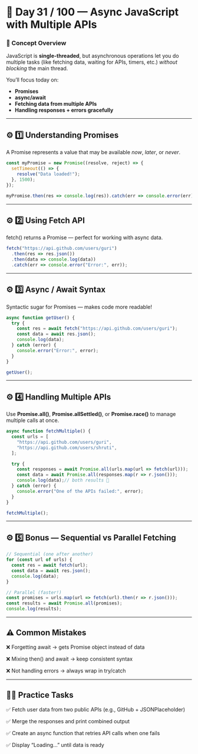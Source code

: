 # **🧠 Day 31 / 100 — Async JavaScript with Multiple APIs**

### **📘 Concept Overview**

JavaScript is **single-threaded**, but asynchronous operations let you do multiple tasks (like fetching data, waiting for APIs, timers, etc.) *without blocking* the main thread.

You’ll focus today on:

- **Promises**
- **async/await**
- **Fetching data from multiple APIs**
- **Handling responses + errors gracefully**

---

## **⚙️ 1️⃣ Understanding Promises**

A Promise represents a value that may be available *now*, *later*, or *never*.

```jsx
const myPromise = new Promise((resolve, reject) => {
  setTimeout(() => {
    resolve("Data loaded!");
  }, 1500);
});

myPromise.then(res => console.log(res)).catch(err => console.error(err));
```

---

## **⚙️ 2️⃣ Using Fetch API**

fetch() returns a Promise — perfect for working with async data.

```jsx
fetch("https://api.github.com/users/guri")
  .then(res => res.json())
  .then(data => console.log(data))
  .catch(err => console.error("Error:", err));
```

---

## **⚙️ 3️⃣ Async / Await Syntax**

Syntactic sugar for Promises — makes code more readable!

```jsx
async function getUser() {
  try {
    const res = await fetch("https://api.github.com/users/guri");
    const data = await res.json();
    console.log(data);
  } catch (error) {
    console.error("Error:", error);
  }
}

getUser();
```

---

## **⚙️ 4️⃣ Handling Multiple APIs**

Use **Promise.all()**, **Promise.allSettled()**, or **Promise.race()** to manage multiple calls at once.

```jsx
async function fetchMultiple() {
  const urls = [
    "https://api.github.com/users/guri",
    "https://api.github.com/users/shruti",
  ];

  try {
    const responses = await Promise.all(urls.map(url => fetch(url)));
    const data = await Promise.all(responses.map(r => r.json()));
    console.log(data);// both results 🎉
  } catch (error) {
    console.error("One of the APIs failed:", error);
  }
}

fetchMultiple();
```

---

## **⚙️ 5️⃣ Bonus — Sequential vs Parallel Fetching**

```jsx
// Sequential (one after another)
for (const url of urls) {
  const res = await fetch(url);
  const data = await res.json();
  console.log(data);
}

// Parallel (faster!)
const promises = urls.map(url => fetch(url).then(r => r.json()));
const results = await Promise.all(promises);
console.log(results);
```

---

## **⚠️ Common Mistakes**

❌ Forgetting await → gets Promise object instead of data

❌ Mixing then() and await → keep consistent syntax

❌ Not handling errors → always wrap in try/catch

---

## **🧑‍💻 Practice Tasks**

✅ Fetch user data from two public APIs (e.g., GitHub + JSONPlaceholder)

✅ Merge the responses and print combined output

✅ Create an async function that retries API calls when one fails

✅ Display “Loading…” until data is ready